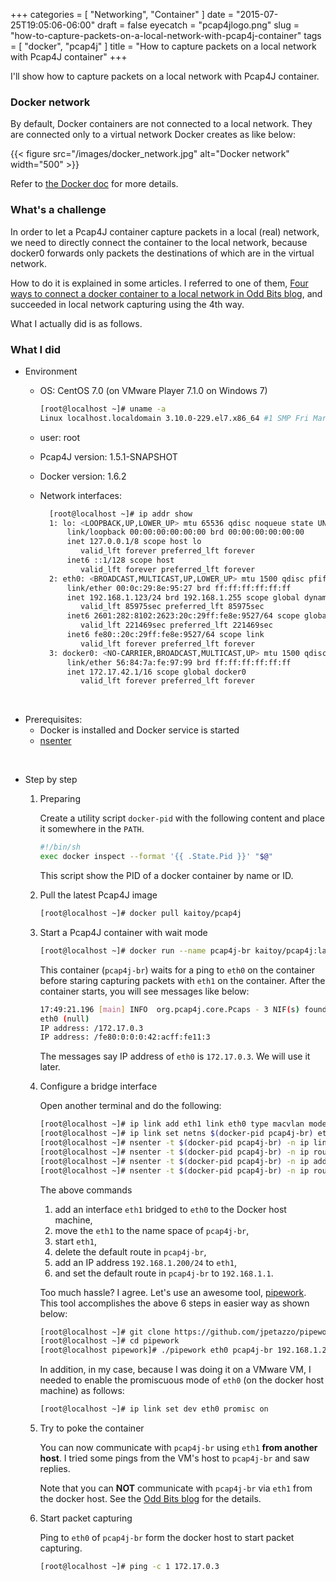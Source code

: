 +++
categories = [ "Networking", "Container" ]
date = "2015-07-25T19:05:06-06:00"
draft = false
eyecatch = "pcap4jlogo.png"
slug = "how-to-capture-packets-on-a-local-network-with-pcap4j-container"
tags = [ "docker", "pcap4j" ]
title = "How to capture packets on a local network with Pcap4J container"
+++

I'll show how to capture packets on a local network with Pcap4J container.

### Docker network
By default, Docker containers are not connected to a local network.
They are connected only to a virtual network Docker creates as like below:

{{< figure src="/images/docker_network.jpg" alt="Docker network" width="500" >}}

Refer to [the Docker doc](https://docs.docker.com/articles/networking/) for more details.

### What's a challenge
In order to let a Pcap4J container capture packets in a local (real) network,
we need to directly connect the container to the local network,
because docker0 forwards only packets the destinations of which are in the virtual network.

How to do it is explained in some articles.
I referred to one of them, [Four ways to connect a docker container to a local network in Odd Bits blog](http://blog.oddbit.com/2014/08/11/four-ways-to-connect-a-docker/), and succeeded in local network capturing using the 4th way.

What I actually did is as follows.

### What I did
* Environment
    * OS: CentOS 7.0 (on VMware Player 7.1.0 on Windows 7)

        ```sh
        [root@localhost ~]# uname -a
        Linux localhost.localdomain 3.10.0-229.el7.x86_64 #1 SMP Fri Mar 6 11:36:42 UTC 2015 x86_64 x86_64 x86_64 GNU/Linux
        ```

    * user: root
    * Pcap4J version: 1.5.1-SNAPSHOT
    * Docker version: 1.6.2
    * Network interfaces:

        ```sh
          [root@localhost ~]# ip addr show
          1: lo: <LOOPBACK,UP,LOWER_UP> mtu 65536 qdisc noqueue state UNKNOWN
              link/loopback 00:00:00:00:00:00 brd 00:00:00:00:00:00
              inet 127.0.0.1/8 scope host lo
                 valid_lft forever preferred_lft forever
              inet6 ::1/128 scope host
                 valid_lft forever preferred_lft forever
          2: eth0: <BROADCAST,MULTICAST,UP,LOWER_UP> mtu 1500 qdisc pfifo_fast state UP qlen 1000
              link/ether 00:0c:29:8e:95:27 brd ff:ff:ff:ff:ff:ff
              inet 192.168.1.123/24 brd 192.168.1.255 scope global dynamic eth0
                 valid_lft 85975sec preferred_lft 85975sec
              inet6 2601:282:8102:2623:20c:29ff:fe8e:9527/64 scope global dynamic
                 valid_lft 221469sec preferred_lft 221469sec
              inet6 fe80::20c:29ff:fe8e:9527/64 scope link
                 valid_lft forever preferred_lft forever
          3: docker0: <NO-CARRIER,BROADCAST,MULTICAST,UP> mtu 1500 qdisc noqueue state DOWN
              link/ether 56:84:7a:fe:97:99 brd ff:ff:ff:ff:ff:ff
              inet 172.17.42.1/16 scope global docker0
                 valid_lft forever preferred_lft forever
        ```

<br>

* Prerequisites:
    * Docker is installed and Docker service is started
    * [nsenter](http://man7.org/linux/man-pages/man1/nsenter.1.html)

<br>

* Step by step
    1. Preparing

        Create a utility script `docker-pid` with the following content and place it somewhere in the `PATH`.

          ```sh
          #!/bin/sh
          exec docker inspect --format '{{ .State.Pid }}' "$@"
          ```

        This script show the PID of a docker container by name or ID.

    2. Pull the latest Pcap4J image

        ```sh
        [root@localhost ~]# docker pull kaitoy/pcap4j
        ```

    3. Start a Pcap4J container with wait mode

        ```sh
        [root@localhost ~]# docker run --name pcap4j-br kaitoy/pcap4j:latest eth1 true
        ```

        This container (`pcap4j-br`) waits for a ping to `eth0` on the container before staring capturing packets with `eth1` on the container.
        After the container starts, you will see messages like below:

        ```sh
        17:49:21.196 [main] INFO  org.pcap4j.core.Pcaps - 3 NIF(s) found.
        eth0 (null)
        IP address: /172.17.0.3
        IP address: /fe80:0:0:0:42:acff:fe11:3
        ```

        The messages say IP address of `eth0` is `172.17.0.3`. We will use it later.


    4. Configure a bridge interface

        Open another terminal and do the following:

        ```sh
        [root@localhost ~]# ip link add eth1 link eth0 type macvlan mode bridge
        [root@localhost ~]# ip link set netns $(docker-pid pcap4j-br) eth1
        [root@localhost ~]# nsenter -t $(docker-pid pcap4j-br) -n ip link set eth1 up
        [root@localhost ~]# nsenter -t $(docker-pid pcap4j-br) -n ip route del default
        [root@localhost ~]# nsenter -t $(docker-pid pcap4j-br) -n ip addr add 192.168.1.200/24 dev eth1
        [root@localhost ~]# nsenter -t $(docker-pid pcap4j-br) -n ip route add default via 192.168.1.1 dev eth1
        ```

        The above commands
        1) add an interface `eth1` bridged to `eth0` to the Docker host machine,
        2) move the `eth1` to the name space of `pcap4j-br`,
        3) start `eth1`,
        4) delete the default route in `pcap4j-br`,
        5) add an IP address `192.168.1.200/24` to `eth1`,
        6) and set the default route in `pcap4j-br` to `192.168.1.1`.

        Too much hassle? I agree. Let's use an awesome tool, [pipework](https://github.com/jpetazzo/pipework).
        This tool accomplishes the above 6 steps in easier way as shown below:

        ```sh
        [root@localhost ~]# git clone https://github.com/jpetazzo/pipework.git
        [root@localhost ~]# cd pipework
        [root@localhost pipework]# ./pipework eth0 pcap4j-br 192.168.1.200/24@192.168.1.1
        ```

        In addition, in my case, because I was doing it on a VMware VM, I needed to enable the promiscuous mode of `eth0` (on the docker host machine) as follows:

        ```sh
        [root@localhost ~]# ip link set dev eth0 promisc on
        ```

    5. Try to poke the container

        You can now communicate with `pcap4j-br` using `eth1` **from another host**.
        I tried some pings from the VM's host to `pcap4j-br` and saw replies.

        Note that you can **NOT** communicate with `pcap4j-br` via `eth1` from the docker host.
        See the [Odd Bits blog](http://blog.oddbit.com/2014/08/11/four-ways-to-connect-a-docker/) for the details.

    6. Start packet capturing

        Ping to `eth0` of `pcap4j-br` form the docker host to start packet capturing.

        ```sh
        [root@localhost ~]# ping -c 1 172.17.0.3
        ```

